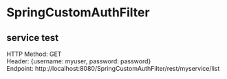 # SpringCustomAuthFilter

## service test
HTTP Method: GET  
Header: {username: myuser, password: password}  
Endpoint: http://localhost:8080/SpringCustomAuthFilter/rest/myservice/list  
